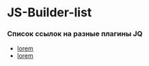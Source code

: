 # JS-Builder-list

<h3>Список ссылок на разные плагины JQ</h3>

<ul>
  <li><a href="#">lorem</a></li>
  <li><a href="#">lorem</a></li>
</ul>
